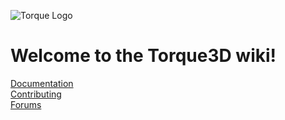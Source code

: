 ![Torque Logo](http://static.garagegames.com/static/pg/logokits/Torque-Logo_H.png)

# Welcome to the Torque3D wiki!

[Documentation](wiki/Documentation)  
[Contributing](wiki/Contributing)  
[Forums](http://www.garagegames.com/community/forums/73)  
